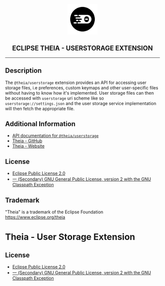 <div align='center'>

<br />

<img src='https://raw.githubusercontent.com/eclipse-theia/theia/master/logo/theia.svg?sanitize=true' alt='theia-ext-logo' width='100px' />

<h2>ECLIPSE THEIA - USERSTORAGE EXTENSION</h2>

<hr />

</div>

## Description

The `@theia/userstorage` extension provides an API for accessing user storage files, i.e preferences, custom keymaps and other user-specific files without having to know how it's implemented. User storage files can then be accessed with `userstorage` uri scheme like so `userstorage://settings.json` and the user storage service implementation will then fetch the appropriate file.

## Additional Information

- [API documentation for `@theia/userstorage`](https://eclipse-theia.github.io/theia/docs/next/modules/userstorage.html)
- [Theia - GitHub](https://github.com/eclipse-theia/theia)
- [Theia - Website](https://theia-ide.org/)

## License

- [Eclipse Public License 2.0](http://www.eclipse.org/legal/epl-2.0/)
- [一 (Secondary) GNU General Public License, version 2 with the GNU Classpath Exception](https://projects.eclipse.org/license/secondary-gpl-2.0-cp)

## Trademark
"Theia" is a trademark of the Eclipse Foundation
https://www.eclipse.org/theia


# Theia - User Storage Extension



## License
- [Eclipse Public License 2.0](http://www.eclipse.org/legal/epl-2.0/)
- [一 (Secondary) GNU General Public License, version 2 with the GNU Classpath Exception](https://projects.eclipse.org/license/secondary-gpl-2.0-cp)
